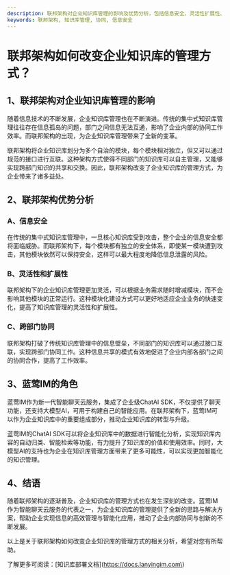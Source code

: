 ```yaml
---
description: 联邦架构对企业知识库管理的影响及优势分析，包括信息安全、灵活性扩展性、跨部门协同等方面。并介绍蓝莺IM在联邦架构中的角色。
keywords: 联邦架构, 知识库管理, 协同, 信息安全
---
```

# 联邦架构如何改变企业知识库的管理方式？

## 1、联邦架构对企业知识库管理的影响

随着信息技术的不断发展，企业知识库管理也在不断演进。传统的集中式知识库管理往往存在信息孤岛的问题，部门之间信息无法互通，影响了企业内部的协同工作效率。而联邦架构的出现，为企业知识库管理带来了全新的变革。

联邦架构将企业知识库划分为多个自治的模块，每个模块相对独立，但又可以通过规范的接口进行互联。这种架构方式使得不同部门的知识库可以自主管理，又能够实现跨部门知识的共享和交换。因此，联邦架构改变了企业知识库的管理方式，为企业带来了诸多益处。

## 2、联邦架构优势分析

### A、信息安全
在传统的集中式知识库管理中，一旦核心知识库受到攻击，整个企业的信息安全都将面临威胁。而联邦架构下，每个模块都有独立的安全体系，即使某一模块遭到攻击，其他模块依然可以保持安全，这样可以最大程度地降低信息泄露的风险。

### B、灵活性和扩展性
联邦架构下的企业知识库管理更加灵活，可以根据业务需求随时增减模块，而不会影响其他模块的正常运行。这种模块化建设方式可以更好地适应企业业务的快速变化，提高了知识库管理的灵活性和扩展性。

### C、跨部门协同
联邦架构打破了传统知识库管理中的信息壁垒，不同部门的知识库可以通过接口互联，实现跨部门协同工作。这种信息共享的模式有效地促进了企业内部各部门之间的协同合作，提高了工作效率。

## 3、蓝莺IM的角色

蓝莺IM作为新一代智能聊天云服务，集成了企业级ChatAI SDK，不仅提供了聊天功能，还支持大模型AI，可用于构建自己的智能应用。在联邦架构下，蓝莺IM可以作为企业知识库中的重要组成部分，推动企业知识库的转型与升级。

蓝莺IM的ChatAI SDK可以将企业知识库中的数据进行智能化分析，实现知识库内容的自动归类、智能检索等功能，有力提升了知识库的价值和使用效率。同时，大模型AI的支持也为企业在知识库管理方面带来了更多可能性，可以实现更加智能化的知识管理。

## 4、结语

随着联邦架构的逐渐普及，企业知识库的管理方式也在发生深刻的改变。蓝莺IM作为智能聊天云服务的代表之一，为企业知识库的管理提供了全新的思路与解决方案，帮助企业实现信息的高效管理与智能化应用，推动了企业内部协同与创新的不断发展。

以上是关于联邦架构如何改变企业知识库的管理方式的相关分析，希望对您有所帮助。


了解更多可阅读：\[知识库部署文档\]\(https://docs.lanyingim.com\)